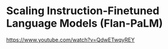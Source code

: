 # Scaling Instruction-Finetuned Language Models (Flan-PaLM)
https://www.youtube.com/watch?v=QdwETwqyREY

